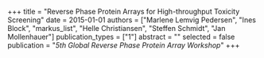 +++
title = "Reverse Phase Protein Arrays for High-throughput Toxicity Screening"
date = 2015-01-01
authors = ["Marlene Lemvig Pedersen", "Ines Block", "markus_list", "Helle Christiansen", "Steffen Schmidt", "Jan Mollenhauer"]
publication_types = ["1"]
abstract = ""
selected = false
publication = "*5th Global Reverse Phase Protein Array Workshop*"
+++

